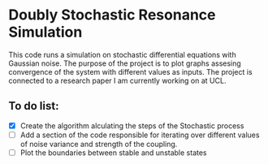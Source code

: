 # Doubly Stochastic Resonance Simulation 
This code runs a simulation on stochastic differential equations with Gaussian noise. The purpose of the project is to plot graphs assesing convergence of the system with different values as inputs. The project is connected to a research paper I am currently working on at UCL.
## To do list:
- [x] Create the algorithm alculating the steps of the Stochastic process
- [ ] Add a section of the code responsible for iterating over different values of noise variance and strength of the coupling.
- [ ] Plot the boundaries between stable and unstable states